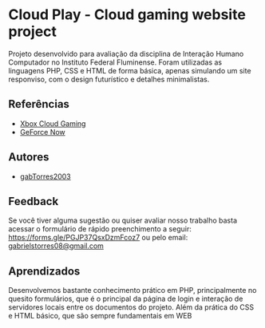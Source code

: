 # Cloud Play - Cloud gaming website project


Projeto desenvolvido para avaliação da disciplina de Interação Humano Computador no Instituto Federal Fluminense. Foram utilizadas as linguagens PHP, CSS e HTML de forma básica, apenas simulando um site responviso, com o design futurístico e detalhes minimalistas.



## Referências

 - [Xbox Cloud Gaming](https://www.xbox.com/pt-BR/cloud-gaming)
 - [GeForce Now](https://abya.com/gfn/pt-BR?adgroupid=181946543931&gad_source=1&gclid=CjwKCAjwzMi_BhACEiwAX4YZUD8e9KYduStkc-8aO1ETV1z7ItjrviHXEJy47TmW_CZWmg4UoIiq2RoCJaAQAvD_BwE)


## Autores

- [gabTorres2003](https://github.com/gabTorres2003)


## Feedback

Se você tiver alguma sugestão ou quiser avaliar nosso trabalho basta acessar o formulário de rápido preenchimento a seguir: https://forms.gle/PGJP37QsxDzmFcoz7 ou pelo email: gabrielstorres08@gmail.com


## Aprendizados
 
Desenvolvemos bastante conhecimento prático em PHP, principalmente no quesito formulários, que é o principal da página de login e interação de servidores locais entre os documentos do projeto. Além da prática do CSS e HTML básico, que são sempre fundamentais em WEB




